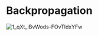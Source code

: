 # Backpropagation

![1_qXt_iBvWods-FOvTldxYFw](https://github.com/rosamsierrap/Backpropagation/assets/120815217/43569bee-0c50-4538-b88d-8dcf74928b93)
